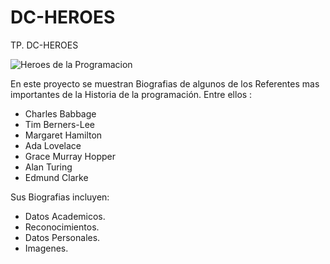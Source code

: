 # DC-HEROES
TP. DC-HEROES

<img src="collageHeroes.jpg" alt="Heroes de la Programacion"/>

En este proyecto se muestran Biografias de algunos de los Referentes mas importantes de la Historia de la programación.
Entre ellos :

* Charles Babbage 
* Tim Berners-Lee
* Margaret Hamilton
* Ada Lovelace
* Grace Murray Hopper
* Alan Turing
* Edmund Clarke

Sus Biografias incluyen:
- Datos Academicos.
- Reconocimientos.
- Datos Personales.
- Imagenes.

